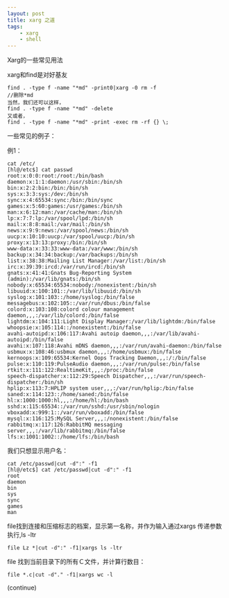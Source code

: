 ```yaml
---
layout: post
title: xarg 之道
tags:
    - xarg
    - shell
---
```


Xarg的一些常见用法

xarg和find是对好基友

    find . -type f -name "*md" -print0|xarg -0 rm -f
    //删除*md
    当然，我们还可以这样，
    find . -type f -name "*md" -delete
    又或者，
    find . -type f -name "*md" -print -exec rm -rf {} \;

一些常见的例子：

例1：
    
    cat /etc/
    [hl@/etc$] cat passwd
    root:x:0:0:root:/root:/bin/bash
    daemon:x:1:1:daemon:/usr/sbin:/bin/sh
    bin:x:2:2:bin:/bin:/bin/sh
    sys:x:3:3:sys:/dev:/bin/sh
    sync:x:4:65534:sync:/bin:/bin/sync
    games:x:5:60:games:/usr/games:/bin/sh
    man:x:6:12:man:/var/cache/man:/bin/sh
    lp:x:7:7:lp:/var/spool/lpd:/bin/sh
    mail:x:8:8:mail:/var/mail:/bin/sh
    news:x:9:9:news:/var/spool/news:/bin/sh
    uucp:x:10:10:uucp:/var/spool/uucp:/bin/sh
    proxy:x:13:13:proxy:/bin:/bin/sh
    www-data:x:33:33:www-data:/var/www:/bin/sh
    backup:x:34:34:backup:/var/backups:/bin/sh
    list:x:38:38:Mailing List Manager:/var/list:/bin/sh
    irc:x:39:39:ircd:/var/run/ircd:/bin/sh
    gnats:x:41:41:Gnats Bug-Reporting System (admin):/var/lib/gnats:/bin/sh
    nobody:x:65534:65534:nobody:/nonexistent:/bin/sh
    libuuid:x:100:101::/var/lib/libuuid:/bin/sh
    syslog:x:101:103::/home/syslog:/bin/false
    messagebus:x:102:105::/var/run/dbus:/bin/false
    colord:x:103:108:colord colour management daemon,,,:/var/lib/colord:/bin/false
    lightdm:x:104:111:Light Display Manager:/var/lib/lightdm:/bin/false
    whoopsie:x:105:114::/nonexistent:/bin/false
    avahi-autoipd:x:106:117:Avahi autoip daemon,,,:/var/lib/avahi-autoipd:/bin/false
    avahi:x:107:118:Avahi mDNS daemon,,,:/var/run/avahi-daemon:/bin/false
    usbmux:x:108:46:usbmux daemon,,,:/home/usbmux:/bin/false
    kernoops:x:109:65534:Kernel Oops Tracking Daemon,,,:/:/bin/false
    pulse:x:110:119:PulseAudio daemon,,,:/var/run/pulse:/bin/false
    rtkit:x:111:122:RealtimeKit,,,:/proc:/bin/false
    speech-dispatcher:x:112:29:Speech Dispatcher,,,:/var/run/speech-dispatcher:/bin/sh
    hplip:x:113:7:HPLIP system user,,,:/var/run/hplip:/bin/false
    saned:x:114:123::/home/saned:/bin/false
    hl:x:1000:1000:hl,,,:/home/hl:/bin/bash
    sshd:x:115:65534::/var/run/sshd:/usr/sbin/nologin
    vboxadd:x:999:1::/var/run/vboxadd:/bin/false
    mysql:x:116:125:MySQL Server,,,:/nonexistent:/bin/false
    rabbitmq:x:117:126:RabbitMQ messaging server,,,:/var/lib/rabbitmq:/bin/false
    lfs:x:1001:1002::/home/lfs:/bin/bash

我们只想显示用户名：
    
    cat /etc/passwd|cut -d":" -f1
    [hl@/etc$] cat /etc/passwd|cut -d":" -f1
    root
    daemon
    bin
    sys
    sync
    games
    man

file找到连接和压缩标志的档案，显示第一名称，并作为输入通过xargs 传递参数执行,ls -ltr

    file Lz *|cut -d":" -f1|xargs ls -ltr

file 找到当前目录下的所有Ｃ文件，并计算行数目：

    file *.c|cut -d"." -f1|xargs wc -l

(continue)


